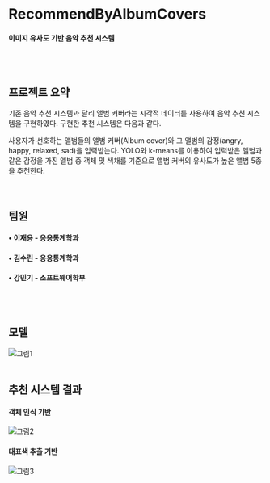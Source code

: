 # RecommendByAlbumCovers

#### 이미지 유사도 기반 음악 추천 시스템
<br/>
<br/>


## 프로젝트 요약

기존 음악 추천 시스템과 달리 앨범 커버라는 시각적 데이터를 사용하여 음악 추천 시스템을 구현하였다. 구현한 추천 시스템은 다음과 같다.  

사용자가 선호하는 앨범들의 앨범 커버(Album cover)와 그 앨범의 감정(angry, happy, relaxed, sad)을 입력받는다. YOLO와 k-means를 이용하여 입력받은 앨범과 같은 감정을 가진 앨범 중 객체 및 색채를 기준으로 앨범 커버의 유사도가 높은 앨범 5종을 추천한다.  
<br/>
<br/>


## 팀원

#### • 이재용 - 응용통계학과  
#### • 김수린 - 응용통계학과  
#### • 강민기 - 소프트웨어학부  
<br/>
<br/>


## 모델

![그림1](https://user-images.githubusercontent.com/63530964/150704785-c766eb05-5d63-42a8-8f77-41bb4c37e3f3.png)
<br/>
<br/>


## 추천 시스템 결과

#### 객체 인식 기반
![그림2](https://user-images.githubusercontent.com/63530964/150704854-23e513ce-89f2-4207-b1f7-45e0f05bdfc2.png)
<br/>

#### 대표색 추출 기반
![그림3](https://user-images.githubusercontent.com/63530964/150704855-0de13475-2875-4cce-826b-16278367d4ac.png)
